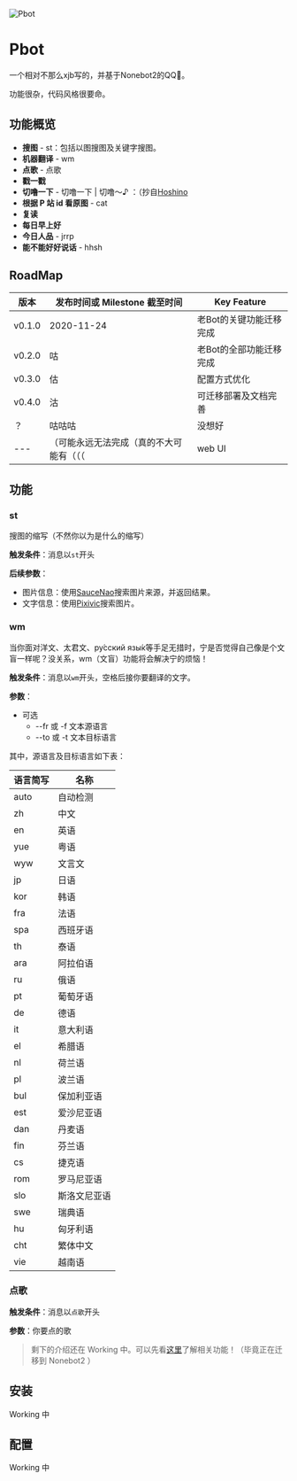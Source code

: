 ![Pbot](https://socialify.git.ci/Pzzzzz5142/Pbot/image?description=1&font=Source%20Code%20Pro&language=1&logo=https%3A%2F%2Fraw.githubusercontent.com%2FPzzzzz5142%2FPbot%2Fmaster%2FPbot%2Favatar.JPG&owner=1&pattern=Signal&stargazers=1&theme=Light)

# Pbot

一个相对不那么xjb写的，并基于Nonebot2的QQ🤖。

功能很杂，代码风格很要命。

## 功能概览

+ **搜图** - st：包括以图搜图及关键字搜图。
+ **机器翻译** - wm
+ **点歌** - 点歌
+ **戳一戳**
+ **切噜一下** - 切噜一下 | 切噜～♪ ：（抄自[Hoshino](https://github.com/Ice-Cirno/HoshinoBot)
+ **根据 P 站 id 看原图** - cat
+ **复读**
+ **每日早上好**
+ **今日人品** - jrrp
+ **能不能好好说话** - hhsh

## RoadMap

| 版本   | 发布时间或 Milestone 截至时间            | Key Feature             |
| ------ | ---------------------------------------- | ----------------------- |
| v0.1.0 | 2020-11-24                               | 老Bot的关键功能迁移完成 |
| v0.2.0 | 咕                                       | 老Bot的全部功能迁移完成 |
| v0.3.0 | 估                                       | 配置方式优化            |
| v0.4.0 | 沽                                       | 可迁移部署及文档完善    |
| ？     | 咕咕咕                                   | 没想好                  |
| ---    | （可能永远无法完成（真的不大可能有（（（ | web UI                  |

## 功能

### st

搜图的缩写（不然你以为是什么的缩写）

**触发条件**：消息以`st`开头

**后续参数**：

+ 图片信息：使用[SauceNao](https://saucenao.com)搜索图片来源，并返回结果。
+ 文字信息：使用[Pixivic](https://pixivic.com)搜索图片。

### wm

当你面对洋文、太君文、ру́сский язы́к等手足无措时，宁是否觉得自己像是个文盲一样呢？没关系，wm（文盲）功能将会解决宁的烦恼！

**触发条件**：消息以`wm`开头，空格后接你要翻译的文字。

**参数**：

+ 可选
    + --fr 或 -f 文本源语言
    + --to 或 -t 文本目标语言

其中，源语言及目标语言如下表：

| 语言简写 | 名称         |
| -------- | ------------ |
| auto     | 自动检测     |
| zh       | 中文         |
| en       | 英语         |
| yue      | 粤语         |
| wyw      | 文言文       |
| jp       | 日语         |
| kor      | 韩语         |
| fra      | 法语         |
| spa      | 西班牙语     |
| th       | 泰语         |
| ara      | 阿拉伯语     |
| ru       | 俄语         |
| pt       | 葡萄牙语     |
| de       | 德语         |
| it       | 意大利语     |
| el       | 希腊语       |
| nl       | 荷兰语       |
| pl       | 波兰语       |
| bul      | 保加利亚语   |
| est      | 爱沙尼亚语   |
| dan      | 丹麦语       |
| fin      | 芬兰语       |
| cs       | 捷克语       |
| rom      | 罗马尼亚语   |
| slo      | 斯洛文尼亚语 |
| swe      | 瑞典语       |
| hu       | 匈牙利语     |
| cht      | 繁体中文     |
| vie      | 越南语       |

### 点歌

**触发条件**：消息以`点歌`开头

**参数**：你要点的歌

> 剩下的介绍还在 Working 中。可以先看[这里](https://github.com/Pzzzzz5142/xjbx-QQ-group-bot)了解相关功能！（毕竟正在迁移到 Nonebot2 ）

## 安装

Working 中

## 配置

Working 中